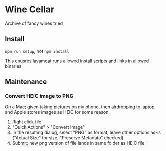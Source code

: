 # Wine Cellar

Archive of fancy wines tried

## Install

`npm run setup`, not `npm install`

This enusres lavamoat runs allowed install scripts and links in allowed binaries

## Maintenance

### Convert HEIC image to PNG

On a Mac; given taking pictures on my phone, then airdropping to laptop, and
Apple stores images as HEIC for some reason.

1. Right click file
2. "Quick Actions" > "Convert Image"
3. In the resulting dialog, select "PNG" as format, leave other options as-is
   ("Actual Size" for size, "Preserve Metadata" checked)
4. Submit; new png version of file lands in same folder as HEIC file
